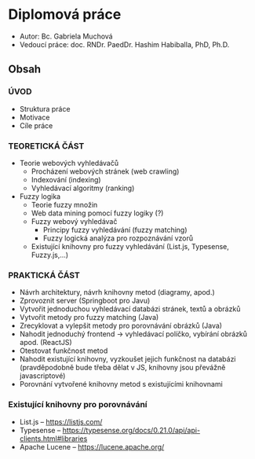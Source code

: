 # Diplomová práce
- Autor: Bc. Gabriela Muchová
- Vedoucí práce: doc. RNDr. PaedDr. Hashim Habiballa, PhD, Ph.D.

## Obsah
### ÚVOD
- Struktura práce
- Motivace
- Cíle práce

### TEORETICKÁ ČÁST
- Teorie webových vyhledávačů
	- Procházení webových stránek (web crawling)
	- Indexování (indexing)
	- Vyhledávací algoritmy (ranking)
- Fuzzy logika
	- Teorie fuzzy množin
	- Web data mining pomocí fuzzy logiky (?)
	- Fuzzy webový vyhledávač
		- Principy fuzzy vyhledávání (fuzzy matching)
		- Fuzzy logická analýza pro rozpoznávání vzorů
	- Existující knihovny pro fuzzy vyhledávání (List.js, Typesense, Fuzzy.js,...)

### PRAKTICKÁ ČÁST
- Návrh architektury, návrh knihovny metod (diagramy, apod.)
- Zprovoznit server (Springboot pro Javu)
- Vytvořit jednoduchou vyhledávací databázi stránek, textů a obrázků
- Vytvořit metody pro fuzzy matching (Java)
- Zrecyklovat a vylepšit metody pro porovnávání obrázků (Java)
- Nahodit jednoduchý frontend → vyhledávací políčko, vybírání obrázků apod. (ReactJS)
- Otestovat funkčnost metod
- Nahodit existující knihovny, vyzkoušet jejich funkčnost na databázi (pravděpodobně bude třeba dělat v JS, knihovny jsou převážně javascriptové)
- Porovnání vytvořené knihovny metod s existujícími knihovnami

### Existující knihovny pro porovnávání
- List.js – https://listjs.com/
- Typesense – https://typesense.org/docs/0.21.0/api/api-clients.html#libraries
- Apache Lucene – https://lucene.apache.org/
